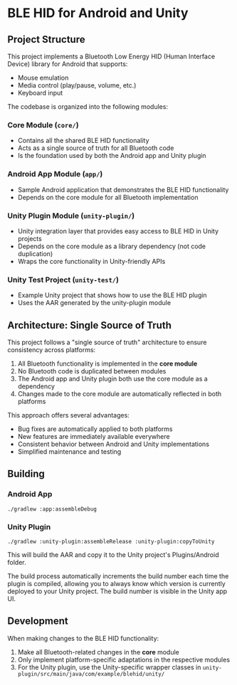 # BLE HID for Android and Unity

## Project Structure

This project implements a Bluetooth Low Energy HID (Human Interface Device) library for Android that supports:
- Mouse emulation
- Media control (play/pause, volume, etc.)
- Keyboard input

The codebase is organized into the following modules:

### Core Module (`core/`)
- Contains all the shared BLE HID functionality
- Acts as a single source of truth for all Bluetooth code
- Is the foundation used by both the Android app and Unity plugin

### Android App Module (`app/`)
- Sample Android application that demonstrates the BLE HID functionality
- Depends on the core module for all Bluetooth implementation

### Unity Plugin Module (`unity-plugin/`)
- Unity integration layer that provides easy access to BLE HID in Unity projects
- Depends on the core module as a library dependency (not code duplication)
- Wraps the core functionality in Unity-friendly APIs

### Unity Test Project (`unity-test/`)
- Example Unity project that shows how to use the BLE HID plugin
- Uses the AAR generated by the unity-plugin module

## Architecture: Single Source of Truth

This project follows a "single source of truth" architecture to ensure consistency across platforms:

1. All Bluetooth functionality is implemented in the **core module**
2. No Bluetooth code is duplicated between modules
3. The Android app and Unity plugin both use the core module as a dependency
4. Changes made to the core module are automatically reflected in both platforms

This approach offers several advantages:
- Bug fixes are automatically applied to both platforms
- New features are immediately available everywhere
- Consistent behavior between Android and Unity implementations
- Simplified maintenance and testing

## Building

### Android App
```
./gradlew :app:assembleDebug
```

### Unity Plugin
```
./gradlew :unity-plugin:assembleRelease :unity-plugin:copyToUnity
```
This will build the AAR and copy it to the Unity project's Plugins/Android folder. 

The build process automatically increments the build number each time the plugin is compiled, allowing you to always know which version is currently deployed to your Unity project. The build number is visible in the Unity app UI.

## Development

When making changes to the BLE HID functionality:

1. Make all Bluetooth-related changes in the **core** module
2. Only implement platform-specific adaptations in the respective modules
3. For the Unity plugin, use the Unity-specific wrapper classes in `unity-plugin/src/main/java/com/example/blehid/unity/`

